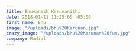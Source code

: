 ```yaml
---
title: Bhuvanesh Karunanithi
date: 2018-01-11 11:25:00 -05:00
first_name: Bhu
image: "/uploads/bhu%20Karunan.jpg"
crazy_image: "/uploads/bhu%20Karunan%20fun.jpg"
company: Radial
---
```


